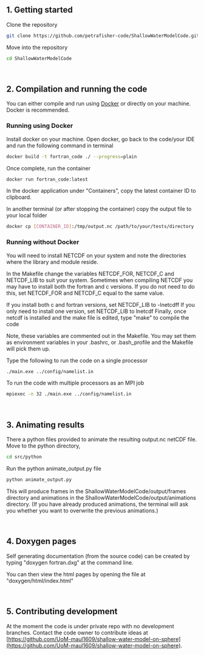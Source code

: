 ## 1. Getting started
Clone the repository
```bash
git clone https://github.com/petrafisher-code/ShallowWaterModelCode.git
```

Move into the repository
```bash
cd ShallowWaterModelCode
```

<br>

## 2. Compilation and running the code

You can either compile and run using [Docker](https://www.docker.com/get-started/) or directly on your machine.
Docker is recommended. 

### Running using Docker
Install docker on your machine. Open docker, go back to the code/your IDE and run
the following command in terminal

```bash
docker build -t fortran_code ./ --progress=plain
```

Once complete, run the container
```bash
docker run fortran_code:latest
```

In the docker application under "Containers", copy the latest container ID to clipboard.

In another terminal (or after stopping the container) copy the output file to your local folder
```bash
docker cp [CONTAINER_ID]:/tmp/output.nc /path/to/your/tests/directory
```

### Running without Docker

You will need to install NETCDF on your system and note the directories where the 
library and module reside. 

In the Makefile change the variables NETCDF_FOR, NETCDF_C and NETCDF_LIB to suit 
your system. Sometimes when compiling NETCDF you may have to install both the 
fortran and c versions. If you do not need to do this, set NETCDF_FOR and NETCDF_C
equal to the same value. 

If you install both c and fortran versions, set NETCDF_LIB to -lnetcdff
If you only need to install one version, set NETCDF_LIB to lnetcdf
Finally, once netcdf is installed and the make file is edited, type "make" to compile
the code

Note, these variables are commented out in the Makefile. You may set them as environment
variables in your .bashrc, or .bash_profile and the Makefile will pick them up.

Type the following to run the code on a single processor
```bash
./main.exe ../config/namelist.in
```
To run the code with multiple processors as an MPI job
```bash
mpiexec -n 32 ./main.exe ../config/namelist.in
```

<br>

## 3. Animating results
There a python files provided to animate the resulting output.nc netCDF file. 
Move to the python directory,
```bash
cd src/python
```

Run the python animate_output.py file
```bash
python animate_output.py
```

This will produce frames in the ShallowWaterModelCode/output/frames directory
and animations in the ShallowWaterModelCode/output/animations directory.
(If you have already produced animations, the terminal will ask you whether you
want to overwrite the previous animations.)

<br>


## 4. Doxygen pages
Self generating documentation (from the source code) can be created by typing
"doxygen fortran.dxg" at the command line.

You can then view the html pages by opening the file at "doxygen/html/index.html"

<br>

## 5. Contributing development
At the moment the code is under private repo with no development branches. Contact 
the code owner to contribute ideas at 
[https://github.com/UoM-maul1609/shallow-water-model-on-sphere](https://github.com/UoM-maul1609/shallow-water-model-on-sphere).

<br>
